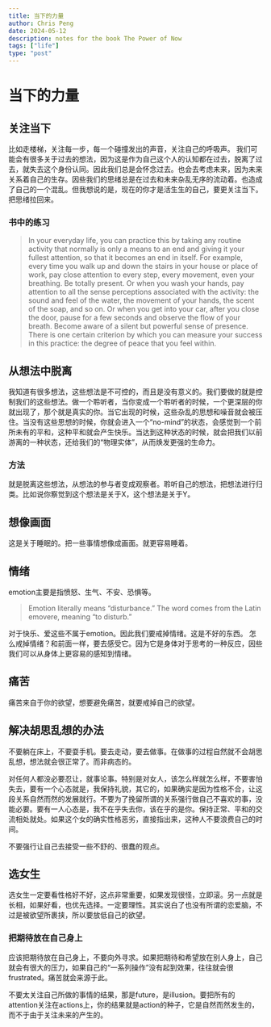 ```yaml
---
title: 当下的力量
author: Chris Peng
date: 2024-05-12
description: notes for the book The Power of Now
tags: ["life"]
type: "post"
---
```



# 当下的力量

## 关注当下

比如走楼梯，关注每一步，每一个碰撞发出的声音，关注自己的呼吸声。
我们可能会有很多关于过去的想法，因为这是作为自己这个人的认知都在过去，脱离了过去，就失去这个身份认同。因此我们总是会怀念过去。也会去考虑未来，因为未来关系着自己的生存。因些我们的思绪总是在过去和未来杂乱无序的流动着。也造成了自己的一个混乱。但我想说的是，现在的你才是活生生的自己，要更关注当下。把思绪拉回来。

### 书中的练习

> In your everyday life, you can practice this by taking any routine activity that normally is only a means to an end and giving it your fullest attention, so that it becomes an end in itself. For example, every time you walk up and down the stairs in your house or place of work, pay close attention to every step, every movement, even your breathing. Be totally present. Or when you wash your hands, pay attention to all the sense perceptions associated with the activity: the sound and feel of the water, the movement of your hands, the scent of the soap, and so on. Or when you get into your car, after you close the door, pause for a few seconds and observe the flow of your breath. Become aware of a silent but powerful sense of presence. There is one certain criterion by which you can measure your success in this practice: the degree of peace that you feel within. 

## 从想法中脱离

我知道有很多想法，这些想法是不可控的，而且是没有意义的。我们要做的就是控制我们的这些想法。做一个聆听者，当你变成一个聆听者的时候，一个更深层的你就出现了，那个就是真实的你。当它出现的时候，这些杂乱的思想和噪音就会被压住。当没有这些思想的时候，你就会进入一个“no-mind”的状态，会感觉到一个前所未有的平和，这种平和就会产生快乐。当达到这种状态的时候，就会把我们以前游离的一种状态，还给我们的“物理实体”，从而焕发更强的生命力。

### 方法

就是脱离这些想法，从想法的参与者变成观察者。聆听自己的想法，把想法进行归类。比如说你察觉到这个想法是关于X，这个想法是关于Y。

## 想像画面

这是关于睡眠的。把一些事情想像成画面。就更容易睡着。

## 情绪

emotion主要是指愤怒、生气、不安、恐惧等。
> Emotion literally means “disturbance.” The word comes from the Latin emovere, meaning “to disturb.” 

对于快乐、爱这些不属于emotion。因此我们要戒掉情绪。这是不好的东西。
怎么戒掉情绪？和前面一样，要去感受它。因为它是身体对于思考的一种反应，因些我们可以从身体上更容易的感知到情绪。


## 痛苦

痛苦来自于你的欲望，想要避免痛苦，就要戒掉自己的欲望。


## 解决胡思乱想的办法

不要躺在床上，不要耍手机。要去走动，要去做事。在做事的过程自然就不会胡思乱想，想法就会很正常了。而非病态的。

对任何人都没必要忍让，就事论事。特别是对女人，该怎么样就怎么样，不要害怕失去，要有一个心态就是，我保持礼貌，其它的，如果确实是因为性格不合，让这段关系自然而然的发展就行。不要为了挽留所谓的关系强行做自己不喜欢的事，没能必要。要有一人心态是，我不在乎失去你，该在乎的是你。保持正常、平和的交流相处就处。如果这个女的确实性格恶劣，直接指出来，这种人不要浪费自己的时间。

不要强行让自己去接受一些不舒的、很蠢的观点。

## 选女生

选女生一定要看性格好不好，这点非常重要，如果发现很怪，立即滚。另一点就是长相，如果好看，也优先选择。一定要理性。其实说白了也没有所谓的恋爱脑，不过是被欲望所裹挟，所以要放低自己的欲望。


### 把期待放在自己身上

应该把期待放在自己身上，不要向外寻求。如果把期待和希望放在别人身上，自己就会有很大的压力，如果自己的“一系列操作”没有起到效果，往往就会很frustrated。痛苦就会来源于此。

不要太关注自己所做的事情的结果，那是future，是illusion。要把所有的attention关注在actions上，你的结果就是action的种子，它是自然而然发生的，而不于由于关注未来的产生的。
